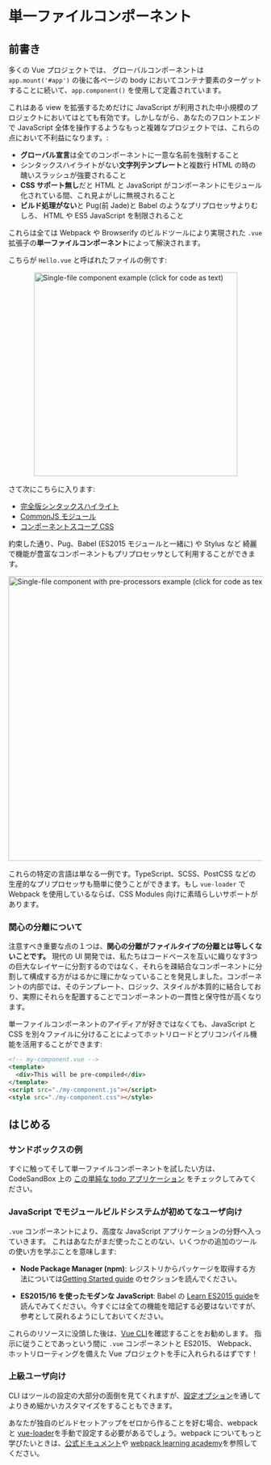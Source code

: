 # 単一ファイルコンポーネント

## 前書き

多くの Vue プロジェクトでは、 グローバルコンポーネントは  `app.mount('#app')` の後に各ページの body においてコンテナ要素のターゲットすることに続いて、`app.component()` を使用して定義されています。

これはある view を拡張するためだけに JavaScript が利用された中小規模のプロジェクトにおいてはとても有効です。しかしながら、あなたのフロントエンドで JavaScript 全体を操作するようなもっと複雑なプロジェクトでは、これらの点において不利益になります。:

- **グローバル宣言**は全てのコンポーネントに一意な名前を強制すること
- シンタックスハイライトがない**文字列テンプレート**と複数行 HTML の時の醜いスラッシュが強要されること
- **CSS サポート無し**だと HTML と JavaScript がコンポーネントにモジュール化されている間、これ見よがしに無視されること
- **ビルド処理がない**と Pug(前 Jade)と Babel のようなプリプロセッサよりむしろ、 HTML や ES5 JavaScript を制限されること

これらは全ては Webpack や Browserify のビルドツールにより実現された `.vue`拡張子の**単一ファイルコンポーネント**によって解決されます。

こちらが `Hello.vue` と呼ばれたファイルの例です:

<a href="https://codepen.io/team/Vue/pen/3de13b5cd0133df4ecf307b6cf2c5f94" target="_blank" rel="noopener noreferrer"><img src="/images/sfc.png" width="403" alt="Single-file component example (click for code as text)" style="display: block; margin: 15px auto; max-width: 100%"></a>

さて次にこちらに入ります:

- [完全版シンタックスハイライト](https://github.com/vuejs/awesome-vue#source-code-editing)
- [CommonJS モジュール](https://webpack.js.org/concepts/modules/#what-is-a-webpack-module)
- [コンポーネントスコープ CSS](https://vue-loader.vuejs.org/en/features/scoped-css.html)

約束した通り、Pug、Babel (ES2015 モジュールと一緒に) や Stylus など 綺麗で機能が豊富なコンポーネントもプリプロセッサとして利用することができます。

<a href="https://codesandbox.io/s/vue-single-file-component-with-pre-processors-mr3ik?file=/src/App.vue" target="_blank" rel="noopener noreferrer"><img src="/images/sfc-with-preprocessors.png" width="563" alt="Single-file component with pre-processors example (click for code as text)" style="display: block; margin: 15px auto; max-width: 100%"></a>

これらの特定の言語は単なる一例です。TypeScript、SCSS、PostCSS などの生産的なプリプロセッサも簡単に使うことができます。もし `vue-loader` で Webpack を使用しているならば、CSS Modules 向けに素晴らしいサポートがあります。

### 関心の分離について

注意すべき重要な点の１つは、**関心の分離がファイルタイプの分離とは等しくないことです。** 現代の UI 開発では、私たちはコードベースを互いに織りなす3つの巨大なレイヤーに分割するのではなく、それらを疎結合なコンポーネントに分割して構成する方がはるかに理にかなっていることを発見しました。コンポーネントの内部では、そのテンプレート、ロジック、スタイルが本質的に結合しており、実際にそれらを配置することでコンポーネントの一貫性と保守性が高くなります。

単一ファイルコンポーネントのアイディアが好きではなくても、JavaScript と CSS を別々ファイルに分けることによってホットリロードとプリコンパイル機能を活用することができます:

```html
<!-- my-component.vue -->
<template>
  <div>This will be pre-compiled</div>
</template>
<script src="./my-component.js"></script>
<style src="./my-component.css"></style>
```

## はじめる

### サンドボックスの例

すぐに触ってそして単一ファイルコンポーネントを試したい方は、CodeSandBox 上の [この単純な todo アプリケーション](https://codesandbox.io/s/vue-todo-list-app-with-single-file-component-vzkl3?file=/src/App.vue) をチェックしてみてください。

### JavaScript でモジュールビルドシステムが初めてなユーザ向け

`.vue` コンポーネントにより、高度な JavaScript アプリケーションの分野へ入っていきます。 これはあなたがまだ使ったことのない、いくつかの追加のツールの使い方を学ぶことを意味します:

- **Node Package Manager (npm)**: レジストリからパッケージを取得する方法については[Getting Started guide](https://docs.npmjs.com/packages-and-modules/getting-packages-from-the-registry) のセクションを読んでください。

- **ES2015/16 を使ったモダンな JavaScript**: Babel の [Learn ES2015 guide](https://babeljs.io/docs/en/learn)を読んでみてください。今すぐには全ての機能を暗記する必要はないですが、参考として戻れるようにしておいてください。

これらのリソースに没頭した後は、[Vue CLI](https://cli.vuejs.org/)を確認することをお勧めします。 指示に従うことであっという間に `.vue` コンポーネントと ES2015、 Webpack、ホットリローティングを備えた Vue プロジェクトを手に入れられるはずです！

### 上級ユーザ向け

CLI はツールの設定の大部分の面倒を見てくれますが、[設定オプション](https://cli.vuejs.org/config/)を通してよりきめ細かいカスタマイズをすることもできます。

あなたが独自のビルドセットアップをゼロから作ることを好む場合、webpack と [vue-loader](https://vue-loader.vuejs.org)を手動で設定する必要があるでしょう。webpack についてもっと学びたいときは、[公式ドキュメント](https://webpack.js.org/configuration/)や [webpack learning academy](https://webpack.academy/p/the-core-concepts)を参照してください。
